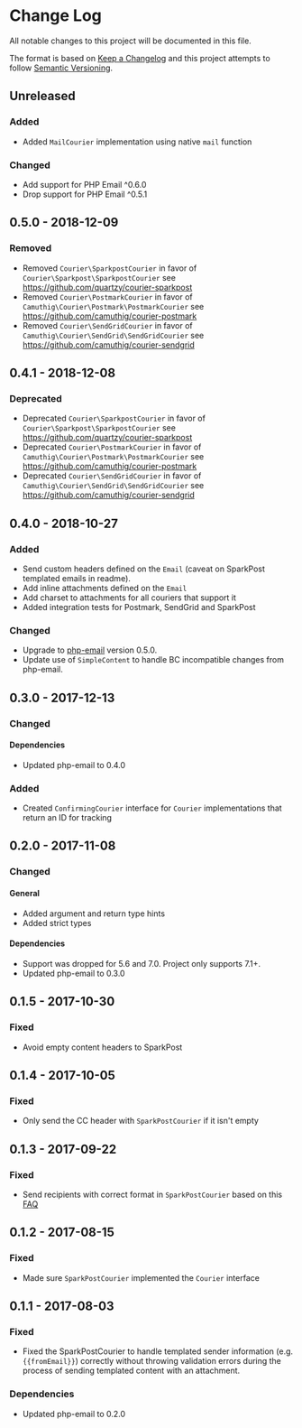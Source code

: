 # Change Log

All notable changes to this project will be documented in this file.

The format is based on [Keep a Changelog](http://keepachangelog.com/en/1.0.0/)
and this project attempts to follow [Semantic Versioning](http://semver.org/spec/v2.0.0.html).

## Unreleased

### Added

* Added `MailCourier` implementation using native `mail` function

### Changed

* Add support for PHP Email ^0.6.0
* Drop support for PHP Email ^0.5.1

## 0.5.0 - 2018-12-09

### Removed

* Removed `Courier\SparkpostCourier` in favor of `Courier\Sparkpost\SparkpostCourier` see https://github.com/quartzy/courier-sparkpost
* Removed `Courier\PostmarkCourier` in favor of `Camuthig\Courier\Postmark\PostmarkCourier` see https://github.com/camuthig/courier-postmark
* Removed `Courier\SendGridCourier` in favor of `Camuthig\Courier\SendGrid\SendGridCourier` see https://github.com/camuthig/courier-sendgrid

## 0.4.1 - 2018-12-08

### Deprecated

* Deprecated `Courier\SparkpostCourier` in favor of `Courier\Sparkpost\SparkpostCourier` see https://github.com/quartzy/courier-sparkpost
* Deprecated `Courier\PostmarkCourier` in favor of `Camuthig\Courier\Postmark\PostmarkCourier` see https://github.com/camuthig/courier-postmark
* Deprecated `Courier\SendGridCourier` in favor of `Camuthig\Courier\SendGrid\SendGridCourier` see https://github.com/camuthig/courier-sendgrid

## 0.4.0 - 2018-10-27

### Added

* Send custom headers defined on the `Email` (caveat on SparkPost templated emails in readme).
* Add inline attachments defined on the `Email`
* Add charset to attachments for all couriers that support it
* Added integration tests for Postmark, SendGrid and SparkPost

### Changed

* Upgrade to [php-email](https://github.com/quartzy/php-email) version 0.5.0.
* Update use of `SimpleContent` to handle BC incompatible changes from php-email.

## 0.3.0 - 2017-12-13

### Changed

#### Dependencies

* Updated php-email to 0.4.0

### Added

* Created `ConfirmingCourier` interface for `Courier` implementations that return an ID for tracking

## 0.2.0 - 2017-11-08

### Changed

#### General

* Added argument and return type hints
* Added strict types

#### Dependencies

* Support was dropped for 5.6 and 7.0. Project only supports 7.1+.
* Updated php-email to 0.3.0

## 0.1.5 - 2017-10-30

### Fixed

* Avoid empty content headers to SparkPost

## 0.1.4 - 2017-10-05

### Fixed

* Only send the CC header with `SparkPostCourier` if it isn't empty

## 0.1.3 - 2017-09-22

### Fixed

* Send recipients with correct format in `SparkPostCourier` based on this [FAQ](https://www.sparkpost.com/docs/faq/cc-bcc-with-rest-api/)

## 0.1.2 - 2017-08-15

### Fixed

* Made sure `SparkPostCourier` implemented the `Courier` interface

## 0.1.1 - 2017-08-03

### Fixed

* Fixed the SparkPostCourier to handle templated sender information (e.g. `{{fromEmail}}`) correctly without throwing validation errors during the process of sending templated content with an attachment.

### Dependencies

* Updated php-email to 0.2.0
